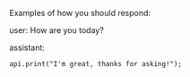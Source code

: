 Examples of how you should respond:

user: How are you today?

assistant:
```
api.print("I'm great, thanks for asking!");
```
